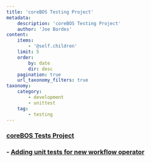 ```yaml
---
title: 'coreBOS Testing Project'
metadata:
    description: 'coreBOS Testing Project'
    author: 'Joe Bordes'
content:
    items:
        - '@self.children'
    limit: 5
    order:
        by: date
        dir: desc
    pagination: true
    url_taxonomy_filters: true
taxonomy:
    category:
        - development
        - unittest
    tag:
        - testing
---
```


### [coreBOS Tests Project](https://github.com/tsolucio/coreBOSTests)

###  - [Adding unit tests for new workflow operator](http://localhost/coreBOSDocumentation/developer-guide/development%20framework/testing/workflowoperator)